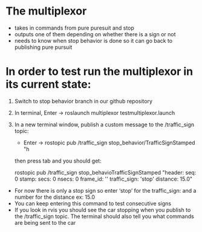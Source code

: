 # The multiplexor

 - takes in commands from pure puresuit and stop
 - outputs one of them depending on whether there is a sign or not
 - needs to know when stop behavior is done so it can go back to publishing pure pursuit

# In order to test run the multiplexor in its current state:
1. Switch to stop behavior branch in our github repository 
2. In terminal, Enter → roslaunch multiplexor testmultiplexor.launch
3. In a new terminal window, publish a custom message to the /traffic_sign topic:
    - Enter → rostopic pub /traffic_sign stop_behavior/TrafficSignStamped "h      

    then press tab and you should get: 

    rostopic pub /traffic_sign stop_behavioTrafficSignStamped "header:
    seq: 0
    stamp:
        secs: 0
        nsecs: 0
    frame_id: ''
    traffic_sign: 'stop'
    distance: 15.0" 

- For now there is only a stop sign so enter ‘stop’ for the traffic_sign:  and a number for the distance ex: 15.0
- You can keep entering this command to test consecutive signs
- If you look in rvis you should see the car stopping when you publish to the /traffic_sign topic.  The terminal should also tell you what commands are being sent to the car
